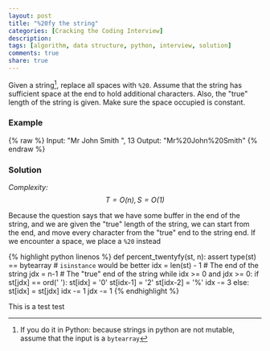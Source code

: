 ```yaml
---
layout: post
title: "%20fy the string"
categories: [Cracking the Coding Interview]
description:
tags: [algorithm, data structure, python, interview, solution]
comments: true
share: true
---
```

Given a string[^1], replace all spaces with `%20`. Assume that the string has sufficient space at the end to hold additional characters. Also, the "true" length of the string is given. Make sure the space occupied is constant.

[^1]: If you do it in Python: because strings in python are not mutable, assume that the input is a `bytearray`

### Example

{% raw %}
    Input:  "Mr John Smith    ", 13
    Output: "Mr%20John%20Smith"
{% endraw %}

<!-- more -->

### Solution
_Complexity: $$T = O(n), S = O(1)$$_

Because the question says that we have some buffer in the end of the string, and we are given the "true" length of the string, we can start from the end, and move every character from the "true" end to the string end. If we encounter a space, we place a `%20` instead

{% highlight python linenos %}
def percent_twentyfy(st, n):
  assert type(st) == bytearray # `isinstance` would be better
  idx = len(st) - 1 # The end of the string
  jdx = n-1 # The "true" end of the string
  while idx >= 0 and jdx >= 0:
    if st[jdx] == ord(' '):
      st[idx] = '0'
      st[idx-1] = '2'
      st[idx-2] = '%'
      idx -= 3
    else:
      st[idx] = st[jdx]
      idx -= 1
    jdx -= 1
{% endhighlight %}

This is a test test
